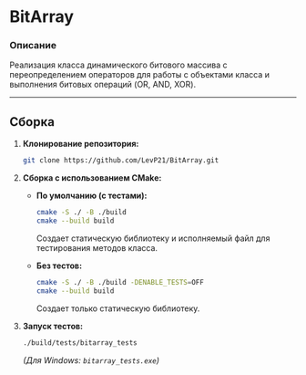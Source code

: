 # BitArray

### Описание
Реализация класса динамического битового массива с переопределением операторов для работы с объектами класса и выполнения битовых операций (OR, AND, XOR).

---

## Сборка

1. **Клонирование репозитория:**
   ```bash
   git clone https://github.com/LevP21/BitArray.git
   ```

2. **Сборка с использованием CMake:**
   - **По умолчанию (с тестами):**
     ```bash
     cmake -S ./ -B ./build
     cmake --build build
     ```
     Создает статическую библиотеку и исполняемый файл для тестирования методов класса.

   - **Без тестов:**
     ```bash
     cmake -S ./ -B ./build -DENABLE_TESTS=OFF
     cmake --build build
     ```
     Создает только статическую библиотеку.

3. **Запуск тестов:**
   ```bash
   ./build/tests/bitarray_tests
   ```
   *(Для Windows: `bitarray_tests.exe`)*
